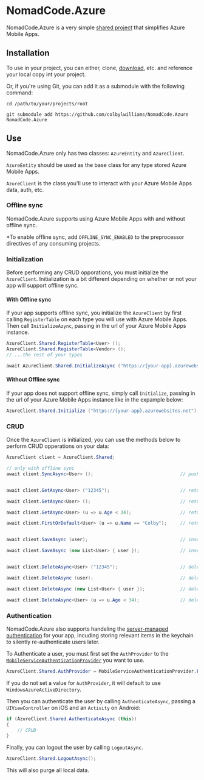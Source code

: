 # NomadCode.Azure

NomadCode.Azure is a very simple [shared project][0] that simplifies Azure Mobile Apps.

## Installation

To use in your project, you can either, clone, [download][1], etc. and reference your local copy int your project.    

Or, if you're using Git, you can add it as a submodule with the following command:

```shell
cd /path/to/your/projects/root

git submodule add https://github.com/colbylwilliams/NomadCode.Azure NomadCode.Azure
```

## Use

NomadCode.Azure only has two classes: `AzureEntity` and `AzureClient`.

`AzureEntity` should be used as the base class for any type stored Azure Mobile Apps.

`AzureClient` is the class you'll use to interact with your Azure Mobile Apps data, auth, etc.

### Offline sync

NomadCode.Azure supports using Azure Mobile Apps with and without offline sync.

*To enable offline sync, add `OFFLINE_SYNC_ENABLED` to the preprocessor directives of any consuming projects. 


### Initialization

Before performing any CRUD opporations, you must initialize the `AzureClient`.  Initialization is a bit different depending on whether or not your app will support offline sync.   


#### With Offline sync

If your app supports offline sync, you initialize the `AzureClient` by first calling `RegisterTable` on each type you will use with Azure Mobile Apps. Then call `InitializeAzync`, passing in the url of your Azure Mobile Apps instance.

```C#
AzureClient.Shared.RegisterTable<User> ();
AzureClient.Shared.RegisterTable<Vendor> ();
// ...the rest of your types

await AzureClient.Shared.InitializeAzync ("https://{your-app}.azurewebsites.net");
```

#### Without Offline sync

If your app does not support offline sync, simply call `Initialize`, passing in the url of your Azure Mobile Apps instance like in the expample below:

```C#
AzureClient.Shared.Initialize ("https://{your-app}.azurewebsites.net");
```

### CRUD

Once the `AzureClient` is initialized, you can use the methods below to perform CRUD opperations on your data:

```C#
AzureClient client = AzureClient.Shared;

// only with offline sync
await client.SyncAsync<User> ();                                // pushes local and pulls remote changes


await client.GetAsync<User> ("12345");                          // returns User.Id == "12345

await client.GetAsync<User> ();                                 // returns the all user objects

await client.GetAsync<User> (u => u.Age < 34);                  // returns users where age < 34

await client.FirstOrDefault<User> (u => u.Name == "Colby");     // returns first user with name "Colby"


await client.SaveAsync (user);                                  // inserts or updates new user

await client.SaveAsync (new List<User> { user });               // inserts or updates each user in a list


await client.DeleteAsync<User> ("12345");                       // deletes User with User.Id == "12345

await client.DeleteAsync (user);                                // deletes the user

await client.DeleteAsync (new List<User> { user });             // deletes each user in a list

await client.DeleteAsync<User> (u => u.Age < 34);               // deletes all users where age < 34
```

### Authentication

NomadCode.Azure also supports handeling the [server-managed authentication][2] for your app, incuding storing relevant items in the keychain to silently re-authenticate users later.     

To Authenticate a user, you must first set the `AuthProvider` to the [`MobileServiceAuthenticationProvider`][3] you want to use.

```C#
AzureClient.Shared.AuthProvider = MobileServiceAuthenticationProvider.Facebook;
```
If you do not set a value for `AuthProvider`, it will default to use `WindowsAzureActiveDirectory`.  

Then you can authenticate the user by calling `AuthenticateAsync`, passing a `UIViewController` on iOS and an `Activity` on Android:

```C#
if (AzureClient.Shared.AuthenticateAsync (this))
{
    // CRUD
}
```

Finally, you can logout the user by calling `LogoutAsync`.

```C#
AzureClient.Shared.LogoutAsync();
```

This will also purge all local data.


[0]:https://developer.xamarin.com/guides/cross-platform/application_fundamentals/shared_projects/
[1]:https://github.com/colbylwilliams/NomadCode.Azure/archive/master.zip
[2]:https://docs.microsoft.com/en-us/azure/app-service-mobile/app-service-mobile-dotnet-how-to-use-client-library#serverflow
[3]:https://msdn.microsoft.com/library/azure/microsoft.windowsazure.mobileservices.mobileserviceauthenticationprovider(v=azure.10).aspx